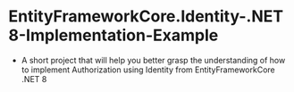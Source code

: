 # EntityFrameworkCore.Identity-.NET8-Implementation-Example
- A short project that will help you better grasp the understanding of how to implement Authorization using Identity from EntityFrameworkCore .NET 8

